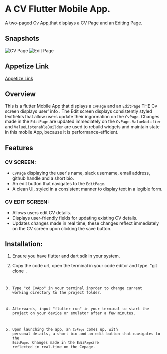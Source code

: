# A CV Flutter Mobile App.

A two-paged Cv App,that displays a CV Page and an Editing Page.


## Snapshots

![CV Page](images/page1.png)
![Edit Page](images/page2.png)

## Appetize Link

[Appetize Link](https://appetize.io/app/qlwvi7chy4f5sbwzkomtnew56m?device=pixel4&osVersion=11.0&scale=75)

## Overview

This is a flutter Mobile App that displays a `CvPage` and an `EditPage`
THE Cv screen displays user' info . The Edit screen displays consistently styled textfields that allow users update their ingormation on the `CvPage`. Changes made in the `EditPage` are updated immediately on the `CvPage`.
`ValueNotifier` and `ValueListenableBuilder` are used to rebuild widgets and maintain state in this mobile App, because it is performance-efficient.


## Features

### CV SCREEN:

 * `CvPage` displaying the user's name, slack username, email address, github handle and a short bio.
 * An edit button that navigates to the `EditPage`.
 * A clean UI, styled in a consistent manner to display text in a legible form.


 ### CV EDIT SCREEN:

* Allows users edit CV details.
* Displays  user-friendly fields for updating existing CV details.
*  Updates changes made in real time, these changes reflect immediately on the CV screen upon clicking the save button.
 

## Installation:

1. Ensure you have flutter and dart sdk in your system.

2. Copy the code url, open the terminal in your code editor and type.
 "git clone <code url>.

3. Type "cd CvApp" in your terminal inorder to change current working directory to the project folder.

3. Afterwards, input "flutter run" in your terminal to start the project on your device or emulator after a few minutes.

4.  Upon launching the app, an `CvPage` comes up, with personal details, a short bio and an edit button that navigates to the `EditPage`. Changes made in the `EditPage`are reflected in real-time on the Cvpage.




